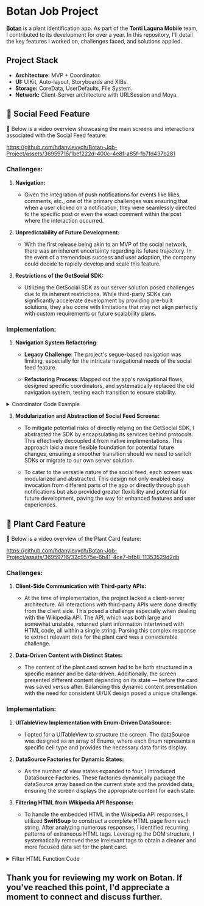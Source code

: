 # Botan Job Project

[**Botan**](https://apps.apple.com/us/app/ai-plant-identifier-app-botan/id1557446434) is a plant identification app. As part of the **Tonti Laguna Mobile** team, I contributed to its development for over a year. In this repository, I'll detail the key features I worked on, challenges faced, and solutions applied.

## Project Stack <br />
- **Architecture:** MVP + Coordinator. <br />
- **UI:** UIKit, Auto-layout, Storyboards and XIBs. <br />
- **Storage:** CoreData, UserDefaults, File System. <br />
- **Network:** Client-Server architecture with URLSession and Moya. <br />

## 📱 Social Feed Feature

🎥 Below is a video overview showcasing the main screens and interactions associated with the Social Feed feature:

https://github.com/hdanylevych/Botan-Job-Project/assets/36959716/1bef222d-400c-4e8f-a85f-fb7fd437b281

### Challenges:

1. **Navigation:**<br />
    - Given the integration of push notifications for events like likes, comments, etc., one of the primary challenges was ensuring that when a user clicked on a notification, they were seamlessly directed to the specific post or even the exact comment within the post where the interaction occurred.

2. **Unpredictability of Future Development:**<br />
    - With the first release being akin to an MVP of the social network, there was an inherent uncertainty regarding its future trajectory. In the event of a tremendous success and user adoption, the company could decide to rapidly develop and scale this feature.

3. **Restrictions of the GetSocial SDK:**<br />
    - Utilizing the GetSocial SDK as our server solution posed challenges due to its inherent restrictions. While third-party SDKs can significantly accelerate development by providing pre-built solutions, they also come with limitations that may not align perfectly with custom requirements or future scalability plans.

### Implementation:

1. **Navigation System Refactoring**:

    - **Legacy Challenge**: The project's segue-based navigation was limiting, especially for the intricate navigational needs of the social feed feature.
    
    - **Refactoring Process**: Mapped out the app's navigational flows, designed specific coordinators, and systematically replaced the old navigation system, testing each transition to ensure stability.

<details closed>
<summary>Coordinator Code Example </summary>
<br />
<details closed>
<summary>Coordinator Protocols </summary>
    
```Swift
protocol Coordinator: AnyObject {
    var parent: ParentCoordinator? { get }
    var navigationController: UINavigationController { get }
    func start()
    func handle(event: AppEvent)
}

protocol ParentCoordinator: AnyObject {
    var sourceEvent: AppEvent? { get }
    
    func handle(event: AppEvent)
    func setActive(coordinator: Coordinator)
}
```
</details>
<details closed>
<summary>BaseCoordinator </summary>
    
```Swift
class BaseCoordinator: ParentCoordinator, Coordinator {
    let navigationController: UINavigationController
    private let _sourceEvent: AppEvent?
    
    private weak var _parent: ParentCoordinator?
    
    var parent: ParentCoordinator? {
        return _parent
    }
    var sourceEvent: AppEvent? {
        _sourceEvent
    }
    
    init(parent: ParentCoordinator, navigationController: UINavigationController, sourceEvent: AppEvent? = nil) {
        self._parent = parent
        self._sourceEvent = sourceEvent
        
        self.navigationController = navigationController
    }
    
    func start() {
        setActive(coordinator: self)
    }

    // updates the activeCoordinator property in AppCoordinator
    func setActive(coordinator: Coordinator) {
        parent?.setActive(coordinator: self)
    }
}
```
</details>
<details closed>
<summary>AppEvent</summary>
    
```Swift
// This universal event added to completly decouple screens from each other
// and communicate throught the events
enum AppEvent {
    // MARK: - SomeModule
    case goToSomeScreen(data: SomeDataStruct)
}
```
</details>
<details closed>
<summary>Coordinator Example</summary>
    
```Swift
class SomeCoordinator: BaseCoordinator {
    override func start() {
        super.start()
        
        // instantiate and configure ViewController
        // also unwrap sourceEvent property to get some initial data
    }
    
    // handle the event or forward to parent
    override func handle(event: AppEvent) {
        switch event {
        case .someEvent:
            handleSomeEvent()
        default:
            parent?.handle(event: event)
        }
    }
    
    private func handleSomeEvent() { }
}
```
</details>
</details>

3. **Modularization and Abstraction of Social Feed Screens:** <br />

    - To mitigate potential risks of directly relying on the GetSocial SDK, I abstracted the SDK by encapsulating its services behind protocols. This effectively decoupled it from native implementations. This approach laid a more flexible foundation for potential future changes, ensuring a smoother transition should we need to switch SDKs or migrate to our own server solution.

    - To cater to the versatile nature of the social feed, each screen was modularized and abstracted. This design not only enabled easy invocation from different parts of the app or directly through push notifications but also provided greater flexibility and potential for future development, paving the way for enhanced features and user experiences.

## 🌱 Plant Card Feature

🎥 Below is a video overview of the Plant Card feature:

https://github.com/hdanylevych/Botan-Job-Project/assets/36959716/32c9575e-6b41-4ce7-bfb8-11353529d2db

### Challenges:

1. **Client-Side Communication with Third-party APIs:** <br />

    - At the time of implementation, the project lacked a client-server architecture. All interactions with third-party APIs were done directly from the client side. This posed a challenge especially when dealing with the Wikipedia API. The API, which was both large and somewhat unstable, returned plant information intertwined with HTML code, all within a single string. Parsing this complex response to extract relevant data for the plant card was a considerable challenge.

2. **Data-Driven Content with Distinct States:** <br />

   - The content of the plant card screen had to be both structured in a specific manner and be data-driven. Additionally, the screen presented different content depending on its state — before the card was saved versus after. Balancing this dynamic content presentation with the need for consistent UI/UX design posed a unique challenge.

### Implementation:

1. **UITableView Implementation with Enum-Driven DataSource:** <br />

   - I opted for a UITableView to structure the screen. The dataSource was designed as an array of Enums, where each Enum represents a specific cell type and provides the necessary data for its display.

2. **DataSource Factories for Dynamic States:** <br />

   - As the number of view states expanded to four, I introduced DataSource Factories. These factories dynamically package the dataSource array based on the current state and the provided data, ensuring the screen displays the appropriate content for each state.

3. **Filtering HTML from Wikipedia API Response:** <br />

   - To handle the embedded HTML in the Wikipedia API responses, I utilized **SwiftSoup** to construct a complete HTML page from each string. After analyzing numerous responses, I identified recurring patterns of extraneous HTML tags. Leveraging the DOM structure, I systematically removed these irrelevant tags to obtain a cleaner and more focused data set for the plant card.

<details closed>
<summary>Filter HTML Function Code</summary>

```Swift
func filter(htmlString: String) -> String? {
    do {
        let doc: Document = try SwiftSoup.parseBodyFragment(htmlString)
        
        let selectorsToRemove: [String] = [
            "a[href^=#cite_note]",
            "a[href^=/wiki/Wikipedia]",
            "table",
            ".hatnote",
            "ul",
            "ol",
            "div"
        ]
        
        for selector in selectorsToRemove {
            let elements = try doc.select(selector)
            try elements.remove()
        }
        
        var cleanText = try doc.text()
        cleanText = cleanText.htmlString
        
        return cleanText
        
    } catch Exception.Error(_, let message) {
        print("SwiftSoup error: \(message)")
    } catch {
        print("Unknown error: \(error.localizedDescription)")
    }
    
    return nil
}
```
</details>

## Thank you for reviewing my work on Botan. If you've reached this point, I'd appreciate a moment to connect and discuss further.
